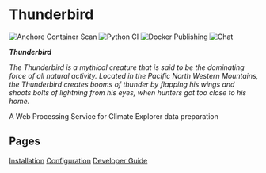 # Thunderbird

![Anchore Container Scan](https://github.com/pacificclimate/thunderbird/workflows/Anchore%20Container%20Scan/badge.svg)
![Python CI](https://github.com/pacificclimate/thunderbird/workflows/Python%20CI/badge.svg)
![Docker Publishing](https://github.com/pacificclimate/thunderbird/workflows/Docker%20Publishing/badge.svg)
![Chat](https://gitter.im/bird-house/birdhouse?source=orgpage)

___Thunderbird___

_The Thunderbird is a mythical creature that is said to be the dominating force of all natural activity. Located in the Pacific North Western Mountains, the Thunderbird creates booms of thunder by flapping his wings and shoots bolts of lightning from his eyes, when hunters got too close to his home._

A Web Processing Service for Climate Explorer data preparation

## Pages
[Installation](installation.md)
[Configuration](configuration.md)
[Developer Guide](dev_guide.md)
